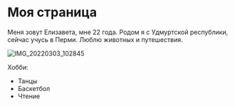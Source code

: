 # Моя страница

Меня зовут Елизавета, мне 22 года. Родом я с Удмуртской республики, сейчас учусь в Перми. Люблю животных и путешествия.

![IMG_20220303_102845](https://user-images.githubusercontent.com/115064672/195976075-75b92700-2481-4bf5-93a9-6cec7b69e61c.jpg)

Хобби:

- Танцы
- Баскетбол
- Чтение


